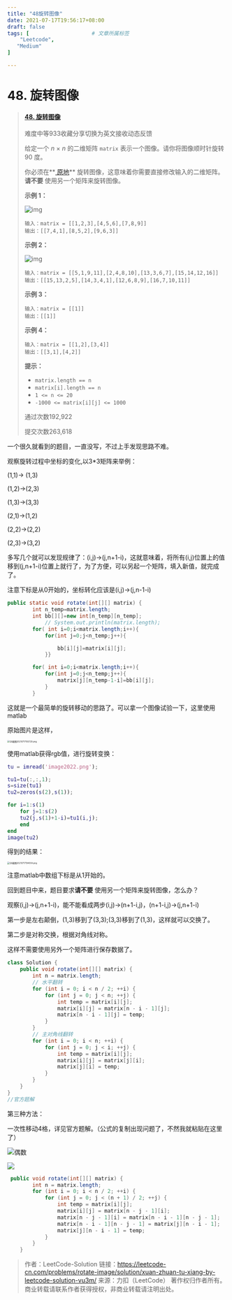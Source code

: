 ```yaml
---
title: "48旋转图像"
date: 2021-07-17T19:56:17+08:00
draft: false
tags: [                    # 文章所属标签
    "Leetcode",
   "Medium"
]

---
```


# 48. 旋转图像



>#### [48. 旋转图像](https://leetcode-cn.com/problems/rotate-image/)
>
>难度中等933收藏分享切换为英文接收动态反馈
>
>给定一个 *n* × *n* 的二维矩阵 `matrix` 表示一个图像。请你将图像顺时针旋转 90 度。
>
>你必须在**[ 原地](https://baike.baidu.com/item/原地算法)** 旋转图像，这意味着你需要直接修改输入的二维矩阵。**请不要** 使用另一个矩阵来旋转图像。
>
> 
>
>**示例 1：**
>
>![img](https://assets.leetcode.com/uploads/2020/08/28/mat1.jpg)
>
>```
>输入：matrix = [[1,2,3],[4,5,6],[7,8,9]]
>输出：[[7,4,1],[8,5,2],[9,6,3]]
>```
>
>**示例 2：**
>
>![img](https://assets.leetcode.com/uploads/2020/08/28/mat2.jpg)
>
>```
>输入：matrix = [[5,1,9,11],[2,4,8,10],[13,3,6,7],[15,14,12,16]]
>输出：[[15,13,2,5],[14,3,4,1],[12,6,8,9],[16,7,10,11]]
>```
>
>**示例 3：**
>
>```
>输入：matrix = [[1]]
>输出：[[1]]
>```
>
>**示例 4：**
>
>```
>输入：matrix = [[1,2],[3,4]]
>输出：[[3,1],[4,2]]
>```
>
> 
>
>**提示：**
>
>- `matrix.length == n`
>- `matrix[i].length == n`
>- `1 <= n <= 20`
>- `-1000 <= matrix[i][j] <= 1000`
>
>通过次数192,922
>
>提交次数263,618

一个很久就看到的题目，一直没写，不过上手发现思路不难。

观察旋转过程中坐标的变化,以3*3矩阵来举例：

(1,1)-> (1,3)

(1,2)->(2,3)

(1,3)->(3,3)

(2,1)->(1,2)

(2,2)->(2,2)

(2,3)->(3,2)

多写几个就可以发现规律了：(i,j)->(j,n+1-i)，这就意味着，将所有(i,j)位置上的值移到(j,n+1-i)位置上就行了，为了方便，可以另起一个矩阵，填入新值，就完成了。

注意下标是从0开始的，坐标转化应该是(i,j)->(j,n-1-i)

```java
public static void rotate(int[][] matrix) {
        int n_temp=matrix.length;
        int bb[][]=new int[n_temp][n_temp];
            // System.out.println(matrix.length);
        for( int i=0;i<matrix.length;i++){
            for(int j=0;j<n_temp;j++){

                bb[i][j]=matrix[i][j];
            }}

        for( int i=0;i<matrix.length;i++){
            for(int j=0;j<n_temp;j++){
                matrix[j][n_temp-1-i]=bb[i][j];
            }
        }

```

这就是一个最简单的旋转移动的思路了。可以拿一个图像试验一下，这里使用matlab

原始图片是这样，

<img src="https://i.loli.net/2021/07/17/yJurm9WAKNTVtRd.png" alt="QQ截图20210717193729.png" style="zoom: 33%;" />

使用matlab获得rgb值，进行旋转变换：

```matlab
tu = imread('image2022.png');

tu1=tu(:,:,1);
s=size(tu1)
tu2=zeros(s(2),s(1));

for i=1:s(1)
    for j=1:s(2)
    tu2(j,s(1)+1-i)=tu1(i,j);
    end
end
image(tu2)
```

得到的结果：



<img src="https://i.loli.net/2021/07/17/he5FbByDR7OQJS9.png" alt="QQ截图20210717194004.png" style="zoom:33%;" />

注意matlab中数组下标是从1开始的。



回到题目中来，题目要求**请不要** 使用另一个矩阵来旋转图像，怎么办？

观察(i,j)->(j,n+1-i)，能不能看成两步(i,j)->(n+1-i,j)，(n+1-i,j)->(j,n+1-i)

第一步是左右颠倒，(1,3)移到了(3,3);(3,3)移到了(1,3)，这样就可以交换了。

第二步是对称交换，根据对角线对称。

这样不需要使用另外一个矩阵进行保存数据了。



```java
class Solution {
    public void rotate(int[][] matrix) {
        int n = matrix.length;
        // 水平翻转
        for (int i = 0; i < n / 2; ++i) {
            for (int j = 0; j < n; ++j) {
                int temp = matrix[i][j];
                matrix[i][j] = matrix[n - i - 1][j];
                matrix[n - i - 1][j] = temp;
            }
        }
        // 主对角线翻转
        for (int i = 0; i < n; ++i) {
            for (int j = 0; j < i; ++j) {
                int temp = matrix[i][j];
                matrix[i][j] = matrix[j][i];
                matrix[j][i] = temp;
            }
        }
    }
}
//官方题解
```



第三种方法：

一次性移动4格，详见官方题解。（公式的复制出现问题了，不然我就粘贴在这里了）

![偶数](https://assets.leetcode-cn.com/solution-static/48/1.png)

![](https://assets.leetcode-cn.com/solution-static/48/2.png)

```java
 public void rotate(int[][] matrix) {
        int n = matrix.length;
        for (int i = 0; i < n / 2; ++i) {
            for (int j = 0; j < (n + 1) / 2; ++j) {
                int temp = matrix[i][j];
                matrix[i][j] = matrix[n - j - 1][i];
                matrix[n - j - 1][i] = matrix[n - i - 1][n - j - 1];
                matrix[n - i - 1][n - j - 1] = matrix[j][n - i - 1];
                matrix[j][n - i - 1] = temp;
            }
        }
    }

```



>作者：LeetCode-Solution
>链接：https://leetcode-cn.com/problems/rotate-image/solution/xuan-zhuan-tu-xiang-by-leetcode-solution-vu3m/
>来源：力扣（LeetCode）
>著作权归作者所有。商业转载请联系作者获得授权，非商业转载请注明出处。





